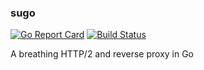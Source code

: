 ### sugo

[![Go Report Card](https://goreportcard.com/badge/github.com/geocine/sugo)](https://goreportcard.com/report/github.com/geocine/golem-hook) [![Build Status](https://travis-ci.org/geocine/sugo.svg?branch=master)](https://travis-ci.org/geocine/sugo)

A breathing HTTP/2 and reverse proxy in Go
